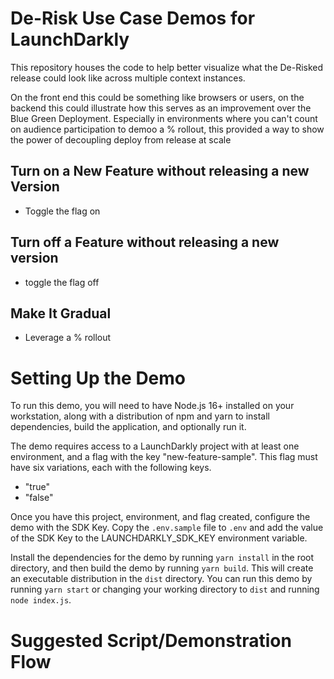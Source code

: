 # De-Risk Use Case Demos for LaunchDarkly
This repository houses the code to help better visualize what the De-Risked release could look like across multiple context instances.

On the front end this could be something like browsers or users, on the backend this could illustrate how this serves as an improvement
over the Blue Green Deployment.  Especially in environments where you can't count on audience participation to demoo a % rollout, this 
provided a way to show the power of decoupling deploy from release at scale

## Turn on a New Feature without releasing a new Version

- Toggle the flag on

## Turn off a Feature without releasing a new version

- toggle the flag off

## Make It Gradual

- Leverage a % rollout

# Setting Up the Demo
To run this demo, you will need to have Node.js 16+ installed on your workstation, along with a distribution of npm and 
yarn to install dependencies, build the application, and optionally run it.

The demo requires access to a LaunchDarkly project with at least one environment, and a flag with the key 
"new-feature-sample".  This flag must have six variations, each with the following keys.

- "true"
- "false"

Once you have this project, environment, and flag created, configure the demo with the SDK Key.  Copy the 
```.env.sample``` file to ```.env``` and add the value of the SDK Key to the LAUNCHDARKLY_SDK_KEY environment variable.

Install the dependencies for the demo by running ```yarn install``` in the root directory, and then build the demo by 
running ```yarn build```.  This will create an executable distribution in the ```dist``` directory.  You can run this 
demo by running ```yarn start``` or changing your working directory to ```dist``` and running ```node index.js```.

# Suggested Script/Demonstration Flow

